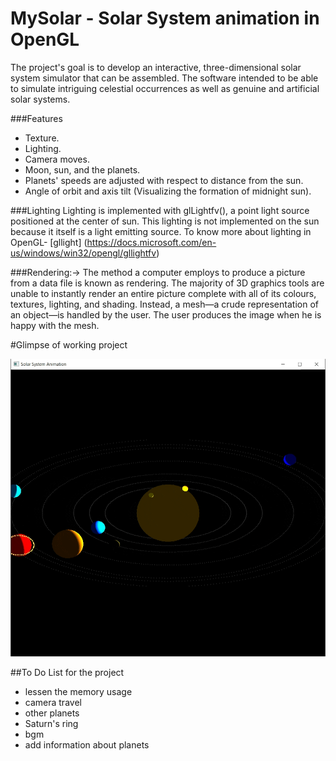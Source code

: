 # MySolar - Solar System animation in OpenGL
The project's goal is to develop an interactive, three-dimensional solar system simulator that can be assembled. The software intended to be able to simulate intriguing celestial occurrences as well as genuine and artificial solar systems.


###Features
- Texture.
- Lighting.
- Camera moves.
- Moon, sun, and the planets.
- Planets' speeds are adjusted  with respect to distance from the sun.
- Angle of orbit and axis tilt (Visualizing the formation of midnight sun).



###Lighting
Lighting is implemented with glLightfv(), a point light source positioned at the center of sun. This lighting is not implemented on the sun because it itself is a light emitting source.
To know more about lighting in OpenGL-  [gllight] (https://docs.microsoft.com/en-us/windows/win32/opengl/gllightfv)


###Rendering:->
The method a computer employs to produce a picture from a data file is known as rendering. The majority of 3D graphics tools are unable to instantly render an entire picture complete with all of its colours, textures, lighting, and shading. Instead, a mesh—a crude representation of an object—is handled by the user. The user produces the image when he is happy with the mesh.


#Glimpse of working project

![MySolar.gif](https://github.com/mansi4444/MySolar/blob/main/animation.gif)


##To Do List for the project
 - lessen the memory usage
 - camera travel
 - other planets
 - Saturn's ring
 - bgm
 - add information about planets
